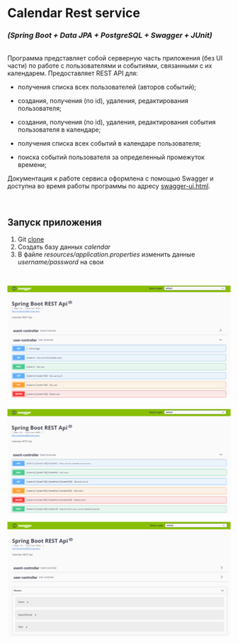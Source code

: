 # Calendar Rest service
### *(Spring Boot + Data JPA + PostgreSQL + Swagger + JUnit)*

<br/>
Программа представляет собой серверную часть приложения (без UI части) по работе с пользователями и событиями, связанными с их календарем.
Предоставляет REST API для:

* получения списка всех пользователей (авторов событий);

* создания, получения (по id), удаления, редактирования пользователя;

* создания, получения (по id), удаления, редактирования события пользователя в календаре;

* получения списка всех событий в календаре пользователя;

* поиска событий пользователя за определенный промежуток времени;


Документация к работе сервиса оформлена с помощью Swagger и доступна во время работы программы по адресу 
[swagger-ui.html](http://localhost:8080/swagger-ui.html/).
<br/>

<br/>


## Запуск приложения
1. Git [clone](https://github.com/Laboulaye/calendar-rest-service.git)
2. Создать базу данных *calendar*
3. В файле *resources/application.properties* изменить данные *username/password* на свои

<br/>

![image1](src/main/resources/static/screen/2.png)
<br/>

![image2](src/main/resources/static/screen/1.png)
<br/>

![image3](src/main/resources/static/screen/3.png)
